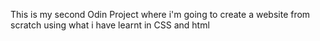 This is my second Odin Project where i'm going to create a website from scratch using what i have learnt in CSS and html